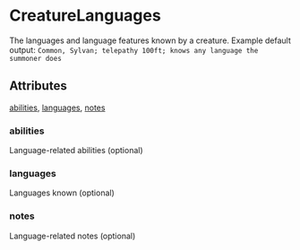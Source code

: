 # CreatureLanguages

The languages and language features known by a creature. Example default output:
`Common, Sylvan; telepathy 100ft; knows any language the summoner does`

## Attributes

[abilities](#abilities), [languages](#languages), [notes](#notes)


### abilities

Language-related abilities (optional)

### languages

Languages known (optional)

### notes

Language-related notes (optional)
